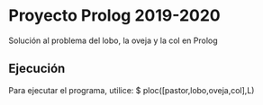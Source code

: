 # Proyecto Prolog 2019-2020
Solución al problema del lobo, la oveja y la col en Prolog
## Ejecución
Para ejecutar el programa, utilice:
  $ ploc([pastor,lobo,oveja,col],L)
